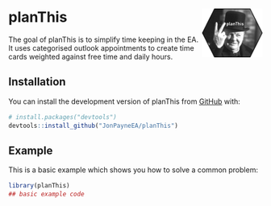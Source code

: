
<!-- README.md is generated from README.Rmd. Please edit that file -->

# planThis <img src="logo.png" align="right" width="120" />

<!-- badges: start -->

<!-- badges: end -->

The goal of planThis is to simplify time keeping in the EA. It uses
categorised outlook appointments to create time cards weighted against
free time and daily hours.

## Installation

You can install the development version of planThis from
[GitHub](https://github.com/) with:

``` r
# install.packages("devtools")
devtools::install_github("JonPayneEA/planThis")
```

## Example

This is a basic example which shows you how to solve a common problem:

``` r
library(planThis)
## basic example code
```
